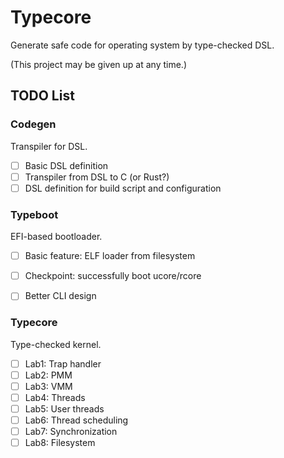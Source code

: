# Typecore

Generate safe code for operating system by type-checked DSL.

(This project may be given up at any time.)

## TODO List

### Codegen

Transpiler for DSL.

- [ ] Basic DSL definition
- [ ] Transpiler from DSL to C (or Rust?) 
- [ ] DSL definition for build script and configuration

### Typeboot

EFI-based bootloader.

- [ ] Basic feature: ELF loader from filesystem
- [ ] Checkpoint: successfully boot ucore/rcore
- [ ] Better CLI design


### Typecore

Type-checked kernel.

- [ ] Lab1: Trap handler
- [ ] Lab2: PMM
- [ ] Lab3: VMM
- [ ] Lab4: Threads
- [ ] Lab5: User threads
- [ ] Lab6: Thread scheduling
- [ ] Lab7: Synchronization
- [ ] Lab8: Filesystem
